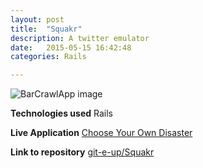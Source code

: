 ```yaml
---
layout: post
title:  "Squakr"
description: A twitter emulator
date:   2015-05-15 16:42:48
categories: Rails

---
```


<img src= " " alt= 'BarCrawlApp image'>

**Technologies used**
Rails

**Live Application**
<a href=" " target="_blank">Choose Your Own Disaster</a>

**Link to repository**
<a href="https://github.com/git-e-up/Squakr" target="_blank">git-e-up/Squakr</a>

